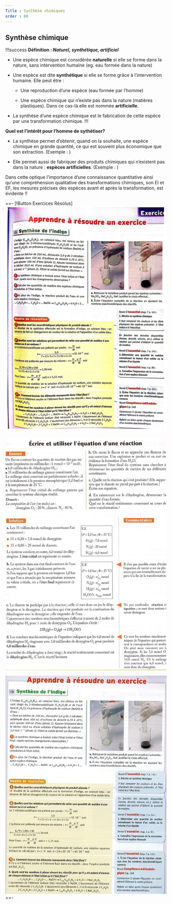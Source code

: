 ```yaml
--- 
Title : Synthèse chimiques 
order : 80
---
```

## Synthèse chimique

!!!success **Définition : *Naturel, synthétique, artificiel***

- Une espèce chimique est considérée **naturelle** si elle se forme dans la nature, sans intervention humaine (eg. eau formée dans la nature)

- Une espèce est dite **synthétique** si elle se forme grâce à l’intervention humaine. Elle peut être :

  - Une reproduction d’une espèce (eau formée par l’homme)

  - Une espèce chimique qui n’existe pas dans la nature (matières plastiques). Dans ce cas-là elle est nommée **artificielle**.

- La synthèse d’une espèce chimique est le fabrication de cette espèce par une transformation chimique.
!!!

**Quel est l’intérêt pour l’homme de sythétiser?**

- La synthèse permet d’obtenir, quand on la souhaite, une espèce chimique en grande quantité, ce qui est souvent plus économique que son extraction. (Exemple : )

- Elle permet aussi de fabriquer des produits chimiques qui n’existent pas dans la nature : **espèces artificielles**. (Exemple : )

Dans cette optique l’importance d’une connaissance quantitative ainsi qu’une compréhension qualitative des transformations chimiques, son EI et EF, les mesures précises des espèces avant et après la transformation, est évidente !!

==- [!Button Exercices Résolus]
![](../img/7/xo2.jpg)

![](../img/7/xo3.jpg)

![](../img/7/xo4.jpg)
==-